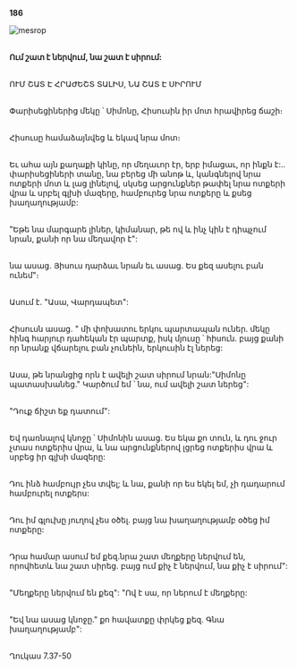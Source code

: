 **186**

![mesrop](https://volamar.ru/audio_video/foto/01/detbible/B388.BMP)

\
**Ում շատ է ներվում, նա շատ է սիրում:**

\
ՈՒՄ ՇԱՏ Է ՀՐԱԺԵՇՏ ՏԱԼԻՍ, ՆԱ ՇԱՏ Է ՍԻՐՈՒՄ

\
Փարիսեցիներից մեկը ՝ Սիմոնը, Հիսուսին իր մոտ հրավիրեց ճաշի։

\
Հիսուսը համաձայնվեց և եկավ նրա մոտ։

\
Եւ ահա այն քաղաքի կինը, որ մեղաւոր էր, երբ իմացաւ, որ ինքն է:.. փարիսեցիների տանը, նա բերեց մի անոթ և, կանգնելով նրա ոտքերի մոտ և լաց լինելով, սկսեց արցունքներ թափել նրա ոտքերի վրա և սրբել գլխի մազերը, համբուրեց նրա ոտքերը և քսեց խաղաղությամբ:

\
"Եթե նա մարգարե լիներ, կիմանար, թե ով և ինչ կին է դիպչում նրան, քանի որ նա մեղավոր է":

\
նա ասաց. Յիսուս դարձաւ նրան եւ ասաց. Ես քեզ ասելու բան ունեմ"։

\
Ասում է. "Ասա, Վարդապետ":

\
Հիսուսն ասաց. " մի փոխատու երկու պարտապան ուներ. մեկը հինգ հարյուր դահեկան էր պարտք, իսկ մյուսը ՝ հիսուն. բայց քանի որ նրանք վճարելու բան չունեին, երկուսին էլ ներեց:

\
Ասա, թե նրանցից որն է ավելի շատ սիրում նրան:"Սիմոնը պատասխանեց." Կարծում եմ ՝ նա, ում ավելի շատ ներեց":

\
"Դուք ճիշտ եք դատում":

\
Եվ դառնալով կնոջը ՝ Սիմոնին ասաց. Ես եկա քո տուն, և դու ջուր չտաս ոտքերիս վրա, և նա արցունքներով լցրեց ոտքերիս վրա և սրբեց իր գլխի մազերը:

\
Դու ինձ համբույր չես տվել; և նա, քանի որ ես եկել եմ, չի դադարում համբուրել ոտքերս:

\
Դու իմ գլուխը յուղով չես օծել. բայց նա խաղաղությամբ օծեց իմ ոտքերը:

\
Դրա համար ասում եմ քեզ.նրա շատ մեղքերը ներվում են, որովհետև նա շատ սիրեց. բայց ում քիչ է ներվում, նա քիչ է սիրում":

\
"Մեղքերը ներվում են քեզ": "Ով է սա, որ ներում է մեղքերը:

\
"Եվ նա ասաց կնոջը." քո հավատքը փրկեց քեզ. Գնա խաղաղությամբ":

\
Ղուկաս 7.37-50
